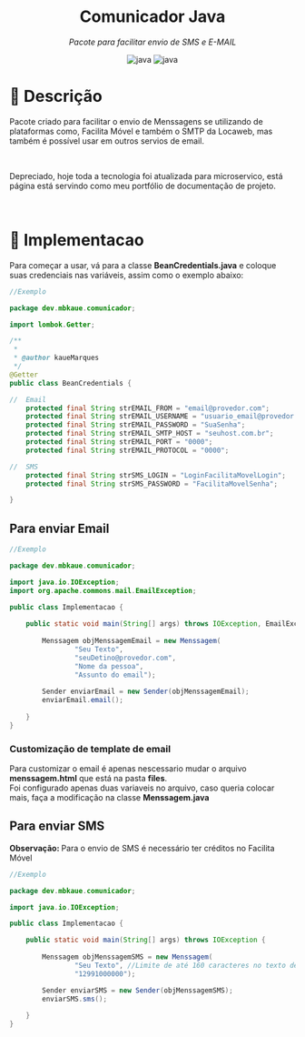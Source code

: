 <div align="center" class="Header">

 		
<h1>Comunicador Java</h1>
	

<p align="center"> <i> Pacote para facilitar envio de SMS e E-MAIL</i> </p>
	
![java](https://img.shields.io/badge/java-red.svg?style=for-the-badge&logo=java&logoColor=white)
![java](https://img.shields.io/badge/maven-purple.svg?style=for-the-badge&logo=apache&logoColor=white)
 

</div>



<div align="left" class="FullDescription">

 		
<h1>📖 Descrição</h1>
		
<p>
Pacote criado para facilitar o envio de Menssagens se utilizando de plataformas como, Facilita Móvel e também o SMTP da Locaweb, mas também é possível usar em outros servios de email.
</p>
 
<br>

<p>
Depreciado, hoje toda a tecnologia foi atualizada para microservico, está página está servindo como meu portfólio de documentação de projeto. 
</p>
 
</div>


<br>

<div align="left" class="Implementacao">

<h1>🧰 Implementacao</h1>

<p>
Para começar a usar, vá para a classe <b>BeanCredentials.java</b> e coloque suas credenciais nas variáveis, assim como o exemplo abaixo: 
</p>

```java
//Exemplo

package dev.mbkaue.comunicador;

import lombok.Getter;

/**
 *
 * @author kaueMarques
 */
@Getter
public class BeanCredentials {

//  Email  
    protected final String strEMAIL_FROM = "email@provedor.com";
    protected final String strEMAIL_USERNAME = "usuario_email@provedor.com";
    protected final String strEMAIL_PASSWORD = "SuaSenha";
    protected final String strEMAIL_SMTP_HOST = "seuhost.com.br";
    protected final String strEMAIL_PORT = "0000";
    protected final String strEMAIL_PROTOCOL = "0000";

//  SMS
    protected final String strSMS_LOGIN = "LoginFacilitaMovelLogin";
    protected final String strSMS_PASSWORD = "FacilitaMovelSenha";

}

```

<h2>Para enviar Email</h2>

```java
//Exemplo

package dev.mbkaue.comunicador;

import java.io.IOException;
import org.apache.commons.mail.EmailException;

public class Implementacao {
    
    public static void main(String[] args) throws IOException, EmailException {
        
        Menssagem objMenssagemEmail = new Menssagem(
                "Seu Texto", 
                "seuDetino@provedor.com", 
                "Nome da pessoa", 
                "Assunto do email");
        
        Sender enviarEmail = new Sender(objMenssagemEmail);
        enviarEmail.email();
                
    }
}
```

<h3>Customização de template de email</h3>
<span>Para customizar o email é apenas nescessario mudar o arquivo <b>menssagem.html</b> que está na pasta <b>files</b>.
<br>
Foi configurado apenas duas variaveis no arquivo, caso queria colocar mais, faça a modificação na classe <b> Menssagem.java</b>
</span>


<br>
<h2>Para enviar SMS</h2>
<span><b>Observação: </b>Para o envio de SMS é necessário ter créditos no Facilita Móvel</span>

<br>

```java
//Exemplo

package dev.mbkaue.comunicador;

import java.io.IOException;

public class Implementacao {

    public static void main(String[] args) throws IOException {
        
        Menssagem objMenssagemSMS = new Menssagem(
                "Seu Texto", //Limite de até 160 caracteres no texto de sms
                "12991000000"); 

        Sender enviarSMS = new Sender(objMenssagemSMS);
        enviarSMS.sms();
                    
    }
}
```

</div>
